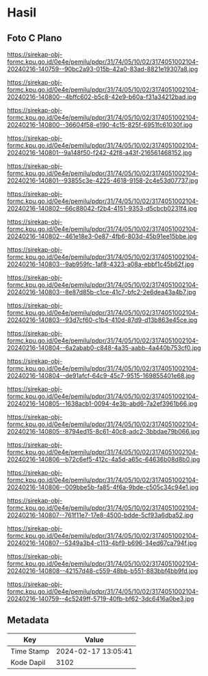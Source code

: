 # Hasil

## Foto C Plano

https://sirekap-obj-formc.kpu.go.id/0e4e/pemilu/pdpr/31/74/05/10/02/3174051002104-20240216-140759--90bc2a93-015b-42a0-83ad-8821e19307a8.jpg

https://sirekap-obj-formc.kpu.go.id/0e4e/pemilu/pdpr/31/74/05/10/02/3174051002104-20240216-140800--4bffc602-b5c8-42e9-b60a-f31a34212bad.jpg

https://sirekap-obj-formc.kpu.go.id/0e4e/pemilu/pdpr/31/74/05/10/02/3174051002104-20240216-140800--36604f58-e190-4c15-825f-6951fc61030f.jpg

https://sirekap-obj-formc.kpu.go.id/0e4e/pemilu/pdpr/31/74/05/10/02/3174051002104-20240216-140801--9a148f50-f242-42f8-a43f-216561468152.jpg

https://sirekap-obj-formc.kpu.go.id/0e4e/pemilu/pdpr/31/74/05/10/02/3174051002104-20240216-140801--93855c3e-4225-4618-9158-2c4e53d07737.jpg

https://sirekap-obj-formc.kpu.go.id/0e4e/pemilu/pdpr/31/74/05/10/02/3174051002104-20240216-140802--66c88042-f2b4-4151-9353-d5cbcb0231f4.jpg

https://sirekap-obj-formc.kpu.go.id/0e4e/pemilu/pdpr/31/74/05/10/02/3174051002104-20240216-140802--461e18e3-0e87-4fb6-803d-45b91ee15bbe.jpg

https://sirekap-obj-formc.kpu.go.id/0e4e/pemilu/pdpr/31/74/05/10/02/3174051002104-20240216-140803--9ab959fc-1af8-4323-a08a-ebbf1c45b62f.jpg

https://sirekap-obj-formc.kpu.go.id/0e4e/pemilu/pdpr/31/74/05/10/02/3174051002104-20240216-140803--8e87d85b-c1ce-41c7-bfc2-2e6dea43a4b7.jpg

https://sirekap-obj-formc.kpu.go.id/0e4e/pemilu/pdpr/31/74/05/10/02/3174051002104-20240216-140803--93d7cf60-c1b4-410d-87d9-d13b863e45ce.jpg

https://sirekap-obj-formc.kpu.go.id/0e4e/pemilu/pdpr/31/74/05/10/02/3174051002104-20240216-140804--6a2abab0-c848-4a35-aabb-4a440b753cf0.jpg

https://sirekap-obj-formc.kpu.go.id/0e4e/pemilu/pdpr/31/74/05/10/02/3174051002104-20240216-140804--de91afcf-64c9-45c7-9515-169855401e68.jpg

https://sirekap-obj-formc.kpu.go.id/0e4e/pemilu/pdpr/31/74/05/10/02/3174051002104-20240216-140805--1638acb1-0094-4e3b-abd6-7a2ef3961b66.jpg

https://sirekap-obj-formc.kpu.go.id/0e4e/pemilu/pdpr/31/74/05/10/02/3174051002104-20240216-140805--8794ed15-8c61-40c8-adc2-3bbdae79b066.jpg

https://sirekap-obj-formc.kpu.go.id/0e4e/pemilu/pdpr/31/74/05/10/02/3174051002104-20240216-140806--b72c6ef5-412c-4a5d-a65c-64636b08d8b0.jpg

https://sirekap-obj-formc.kpu.go.id/0e4e/pemilu/pdpr/31/74/05/10/02/3174051002104-20240216-140806--009bbe5b-fa85-4f6a-9bde-c505c34c94e1.jpg

https://sirekap-obj-formc.kpu.go.id/0e4e/pemilu/pdpr/31/74/05/10/02/3174051002104-20240216-140807--761f11e7-17e8-4500-bdde-5cf93a6dba52.jpg

https://sirekap-obj-formc.kpu.go.id/0e4e/pemilu/pdpr/31/74/05/10/02/3174051002104-20240216-140807--5349a3b4-c113-4bf9-b696-34ed67ca794f.jpg

https://sirekap-obj-formc.kpu.go.id/0e4e/pemilu/pdpr/31/74/05/10/02/3174051002104-20240216-140808--42157d48-c559-48bb-b551-883bbf4bb9fd.jpg

https://sirekap-obj-formc.kpu.go.id/0e4e/pemilu/pdpr/31/74/05/10/02/3174051002104-20240216-140759--4c5249ff-5719-40fb-bf62-3dc6416a0be3.jpg


## Metadata

| Key        | Value               |
| ---------- | ------------------- |
| Time Stamp | 2024-02-17 13:05:41 |
| Kode Dapil | 3102                |



